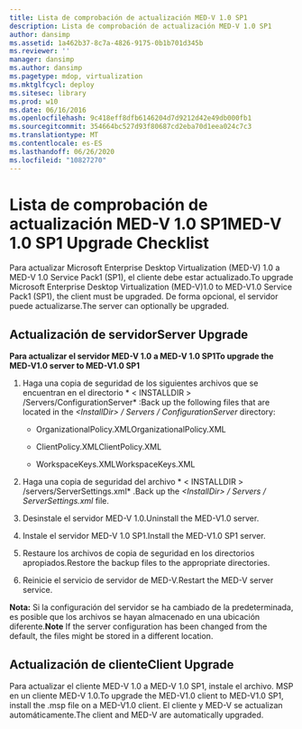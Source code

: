 ```yaml
---
title: Lista de comprobación de actualización MED-V 1.0 SP1
description: Lista de comprobación de actualización MED-V 1.0 SP1
author: dansimp
ms.assetid: 1a462b37-8c7a-4826-9175-0b1b701d345b
ms.reviewer: ''
manager: dansimp
ms.author: dansimp
ms.pagetype: mdop, virtualization
ms.mktglfcycl: deploy
ms.sitesec: library
ms.prod: w10
ms.date: 06/16/2016
ms.openlocfilehash: 9c418eff8dfb6146204d7d9212d42e49db000fb1
ms.sourcegitcommit: 354664bc527d93f80687cd2eba70d1eea024c7c3
ms.translationtype: MT
ms.contentlocale: es-ES
ms.lasthandoff: 06/26/2020
ms.locfileid: "10827270"
---
```

# <span data-ttu-id="c8d63-103">Lista de comprobación de actualización MED-V 1.0 SP1</span><span class="sxs-lookup"><span data-stu-id="c8d63-103">MED-V 1.0 SP1 Upgrade Checklist</span></span>


<span data-ttu-id="c8d63-104">Para actualizar Microsoft Enterprise Desktop Virtualization (MED-V) 1.0 a MED-V 1.0 Service Pack1 (SP1), el cliente debe estar actualizado.</span><span class="sxs-lookup"><span data-stu-id="c8d63-104">To upgrade Microsoft Enterprise Desktop Virtualization (MED-V)1.0 to MED-V1.0 Service Pack1 (SP1), the client must be upgraded.</span></span> <span data-ttu-id="c8d63-105">De forma opcional, el servidor puede actualizarse.</span><span class="sxs-lookup"><span data-stu-id="c8d63-105">The server can optionally be upgraded.</span></span>

## <span data-ttu-id="c8d63-106">Actualización de servidor</span><span class="sxs-lookup"><span data-stu-id="c8d63-106">Server Upgrade</span></span>


**<span data-ttu-id="c8d63-107">Para actualizar el servidor MED-V 1.0 a MED-V 1.0 SP1</span><span class="sxs-lookup"><span data-stu-id="c8d63-107">To upgrade the MED-V1.0 server to MED-V1.0 SP1</span></span>**

1.  <span data-ttu-id="c8d63-108">Haga una copia de seguridad de los siguientes archivos que se encuentran en el directorio \* &lt; INSTALLDIR &gt; /Servers/ConfigurationServer\* :</span><span class="sxs-lookup"><span data-stu-id="c8d63-108">Back up the following files that are located in the *&lt;InstallDir&gt; / Servers / ConfigurationServer* directory:</span></span>

    -   <span data-ttu-id="c8d63-109">OrganizationalPolicy.XML</span><span class="sxs-lookup"><span data-stu-id="c8d63-109">OrganizationalPolicy.XML</span></span>

    -   <span data-ttu-id="c8d63-110">ClientPolicy.XML</span><span class="sxs-lookup"><span data-stu-id="c8d63-110">ClientPolicy.XML</span></span>

    -   <span data-ttu-id="c8d63-111">WorkspaceKeys.XML</span><span class="sxs-lookup"><span data-stu-id="c8d63-111">WorkspaceKeys.XML</span></span>

2.  <span data-ttu-id="c8d63-112">Haga una copia de seguridad del archivo \* &lt; INSTALLDIR &gt; /servers/ServerSettings.xml\* .</span><span class="sxs-lookup"><span data-stu-id="c8d63-112">Back up the *&lt;InstallDir&gt; / Servers / ServerSettings.xml* file.</span></span>

3.  <span data-ttu-id="c8d63-113">Desinstale el servidor MED-V 1.0.</span><span class="sxs-lookup"><span data-stu-id="c8d63-113">Uninstall the MED-V1.0 server.</span></span>

4.  <span data-ttu-id="c8d63-114">Instale el servidor MED-V 1.0 SP1.</span><span class="sxs-lookup"><span data-stu-id="c8d63-114">Install the MED-V1.0 SP1 server.</span></span>

5.  <span data-ttu-id="c8d63-115">Restaure los archivos de copia de seguridad en los directorios apropiados.</span><span class="sxs-lookup"><span data-stu-id="c8d63-115">Restore the backup files to the appropriate directories.</span></span>

6.  <span data-ttu-id="c8d63-116">Reinicie el servicio de servidor de MED-V.</span><span class="sxs-lookup"><span data-stu-id="c8d63-116">Restart the MED-V server service.</span></span>

<span data-ttu-id="c8d63-117">**Nota:**  Si la configuración del servidor se ha cambiado de la predeterminada, es posible que los archivos se hayan almacenado en una ubicación diferente.</span><span class="sxs-lookup"><span data-stu-id="c8d63-117">**Note** If the server configuration has been changed from the default, the files might be stored in a different location.</span></span>

 

## <span data-ttu-id="c8d63-118">Actualización de cliente</span><span class="sxs-lookup"><span data-stu-id="c8d63-118">Client Upgrade</span></span>


<span data-ttu-id="c8d63-119">Para actualizar el cliente MED-V 1.0 a MED-V 1.0 SP1, instale el archivo. MSP en un cliente MED-V 1.0.</span><span class="sxs-lookup"><span data-stu-id="c8d63-119">To upgrade the MED-V1.0 client to MED-V1.0 SP1, install the .msp file on a MED-V1.0 client.</span></span> <span data-ttu-id="c8d63-120">El cliente y MED-V se actualizan automáticamente.</span><span class="sxs-lookup"><span data-stu-id="c8d63-120">The client and MED-V are automatically upgraded.</span></span>

 

 





